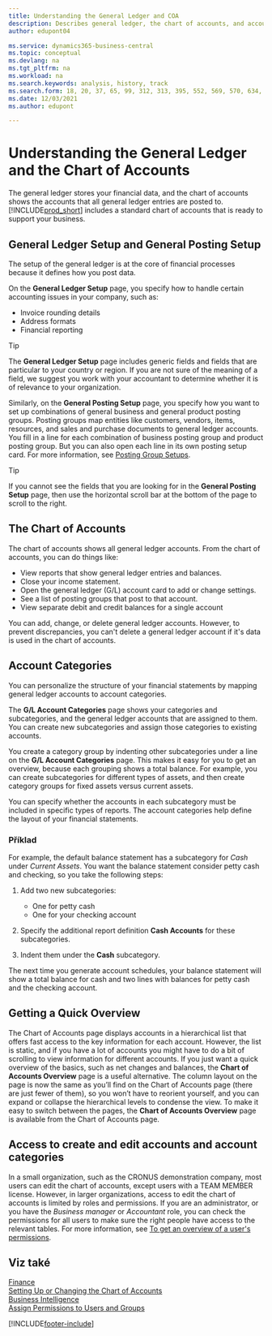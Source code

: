```yaml
---
title: Understanding the General Ledger and COA
description: Describes general ledger, the chart of accounts, and account categories. Use the General Ledger Setup page to specify handling accounting issues in your company.
author: edupont04

ms.service: dynamics365-business-central
ms.topic: conceptual
ms.devlang: na
ms.tgt_pltfrm: na
ms.workload: na
ms.search.keywords: analysis, history, track
ms.search.form: 18, 20, 37, 65, 99, 312, 313, 395, 552, 569, 570, 634, 790, 791, 1158
ms.date: 12/03/2021
ms.author: edupont

---
```

# Understanding the General Ledger and the Chart of Accounts

The general ledger stores your financial data, and the chart of accounts shows the accounts that all general ledger entries are posted to. [!INCLUDE[prod_short](includes/prod_short.md)] includes a standard chart of accounts that is ready to support your business.

## General Ledger Setup and General Posting Setup

The setup of the general ledger is at the core of financial processes because it defines how you post data.

On the **General Ledger Setup** page, you specify how to handle certain accounting issues in your company, such as:

* Invoice rounding details
* Address formats
* Financial reporting

> [!TIP]
> The **General Ledger Setup** page includes generic fields and fields that are particular to your country or region. If you are not sure of the meaning of a field, we suggest you work with your accountant to determine whether it is of relevance to your organization.

Similarly, on the **General Posting Setup** page, you specify how you want to set up combinations of general business and general product posting groups. Posting groups map entities like customers, vendors, items, resources, and sales and purchase documents to general ledger accounts. You fill in a line for each combination of business posting group and product posting group. But you can also open each line in its own posting setup card. For more information, see [Posting Group Setups](finance-posting-groups.md).

> [!TIP]
> If you cannot see the fields that you are looking for in the **General Posting Setup** page, then use the horizontal scroll bar at the bottom of the page to scroll to the right.

## The Chart of Accounts

The chart of accounts shows all general ledger accounts. From the chart of accounts, you can do things like:

* View reports that show general ledger entries and balances.
* Close your income statement.
* Open the general ledger (G/L) account card to add or change settings.
* See a list of posting groups that post to that account.
* View separate debit and credit balances for a single account

You can add, change, or delete general ledger accounts. However, to prevent discrepancies, you can't delete a general ledger account if it's data is used in the chart of accounts.

## Account Categories

You can personalize the structure of your financial statements by mapping general ledger accounts to account categories.

The **G/L Account Categories** page shows your categories and subcategories, and the general ledger accounts that are assigned to them. You can create new subcategories and assign those categories to existing accounts.

You create a category group by indenting other subcategories under a line on the **G/L Account Categories** page. This makes it easy for you to get an overview, because each grouping shows a total balance. For example, you can create subcategories for different types of assets, and then create category groups for fixed assets versus current assets.

You can specify whether the accounts in each subcategory must be included in specific types of reports. The account categories help define the layout of your financial statements.

### Příklad

For example, the default balance statement has a subcategory for *Cash* under *Current Assets*. You want the balance statement consider petty cash and checking, so you take the following steps:

1. Add two new subcategories:

   * One for petty cash
   * One for your checking account
2. Specify the additional report definition **Cash Accounts** for these subcategories.
3. Indent them under the **Cash** subcategory.

The next time you generate account schedules, your balance statement will show a total balance for cash and two lines with balances for petty cash and the checking account.

## Getting a Quick Overview

The Chart of Accounts page displays accounts in a hierarchical list that offers fast access to the key information for each account. However, the list is static, and if you have a lot of accounts you might have to do a bit of scrolling to view information for different accounts. If you just want a quick overview of the basics, such as net changes and balances, the **Chart of Accounts Overview** page is a useful alternative. The column layout on the page is now the same as you’ll find on the Chart of Accounts page (there are just fewer of them), so you won’t have to reorient yourself, and you can expand or collapse the hierarchical levels to condense the view. To make it easy to switch between the pages, the **Chart of Accounts Overview** page is available from the Chart of Accounts page.

## Access to create and edit accounts and account categories

In a small organization, such as the CRONUS demonstration company, most users can edit the chart of accounts, except users with a TEAM MEMBER license. However, in larger organizations, access to edit the chart of accounts is limited by roles and permissions. If you are an administrator, or you have the *Business manager* or *Accountant* role, you can check the permissions for all users to make sure the right people have access to the relevant tables. For more information, see [To get an overview of a user's permissions](ui-define-granular-permissions.md#to-get-an-overview-of-a-users-permissions).

## Viz také

[Finance](finance.md)  
[Setting Up or Changing the Chart of Accounts](finance-setup-chart-accounts.md)  
[Business Intelligence](bi.md)  
[Assign Permissions to Users and Groups](ui-define-granular-permissions.md)


[!INCLUDE[footer-include](includes/footer-banner.md)]
